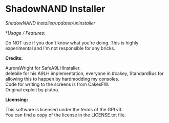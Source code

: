 # ShadowNAND Installer
*ShadowNAND installer/updater/uninstaller*

**Usage / Features:*

Do NOT use if you don't know what you're doing. This is highly experimental and I'm not responsible for any bricks.

**Credits:**

AuroraWright for SafeA9LHInstaller.  
delebile for his A9LH implementation, everyone in #cakey, StandardBus for allowing this to happen by hardmodding my consoles.  
Code for writing to the screens is from CakesFW.  
Original exploit by plutoo.

**Licensing:**

This software is licensed under the terms of the GPLv3.  
You can find a copy of the license in the LICENSE.txt file.